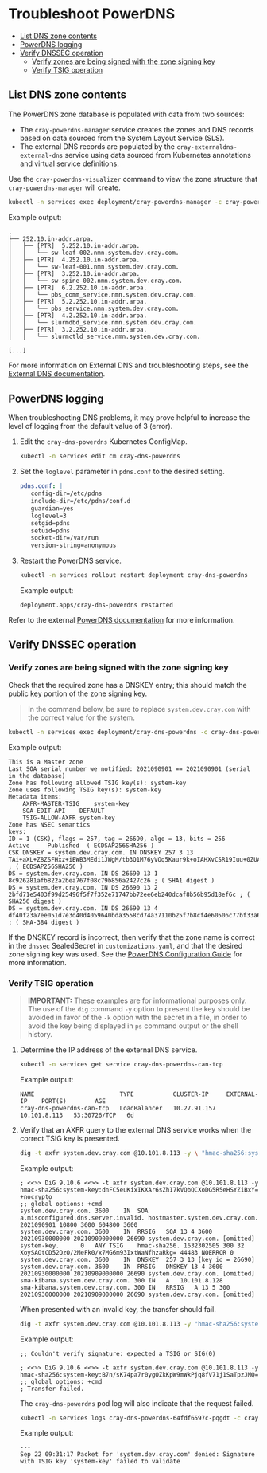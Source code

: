 # Troubleshoot PowerDNS

* [List DNS zone contents](#list-dns-zone-contents)
* [PowerDNS logging](#powerdns-logging)
* [Verify DNSSEC operation](#verify-dnssec-operation)
  * [Verify zones are being signed with the zone signing key](#verify-zones-are-being-signed-with-the-zone-signing-key)
  * [Verify TSIG operation](#verify-tsig-operation)

## List DNS zone contents

The PowerDNS zone database is populated with data from two sources:

* The `cray-powerdns-manager` service creates the zones and DNS records based on data sourced from the System Layout Service (SLS).
* The external DNS records are populated by the `cray-externaldns-external-dns` service using data sourced from Kubernetes annotations and virtual service definitions.

Use the `cray-powerdns-visualizer` command to view the zone structure that `cray-powerdns-manager` will create.

```bash
kubectl -n services exec deployment/cray-powerdns-manager -c cray-powerdns-manager -- cray-powerdns-visualizer
```

Example output:

```text
.
├── 252.10.in-addr.arpa.
│   ├── [PTR]  5.252.10.in-addr.arpa.
│   │   └── sw-leaf-002.nmn.system.dev.cray.com.
│   ├── [PTR]  4.252.10.in-addr.arpa.
│   │   └── sw-leaf-001.nmn.system.dev.cray.com.
│   ├── [PTR]  3.252.10.in-addr.arpa.
│   │   └── sw-spine-002.nmn.system.dev.cray.com.
│   ├── [PTR]  6.2.252.10.in-addr.arpa.
│   │   └── pbs_comm_service.nmn.system.dev.cray.com.
│   ├── [PTR]  5.2.252.10.in-addr.arpa.
│   │   └── pbs_service.nmn.system.dev.cray.com.
│   ├── [PTR]  4.2.252.10.in-addr.arpa.
│   │   └── slurmdbd_service.nmn.system.dev.cray.com.
│   ├── [PTR]  3.2.252.10.in-addr.arpa.
│   │   └── slurmctld_service.nmn.system.dev.cray.com.

[...]
```

For more information on External DNS and troubleshooting steps, see the [External DNS documentation](../external_dns/External_DNS.md).

## PowerDNS logging

When troubleshooting DNS problems, it may prove helpful to increase the level of logging from the default value of 3 (error).

1. Edit the `cray-dns-powerdns` Kubernetes ConfigMap.

   ```bash
   kubectl -n services edit cm cray-dns-powerdns
   ```

1. Set the `loglevel` parameter in `pdns.conf` to the desired setting.

   ```yaml
   pdns.conf: |
      config-dir=/etc/pdns
      include-dir=/etc/pdns/conf.d
      guardian=yes
      loglevel=3
      setgid=pdns
      setuid=pdns
      socket-dir=/var/run
      version-string=anonymous
   ```

1. Restart the PowerDNS service.

   ```bash
   kubectl -n services rollout restart deployment cray-dns-powerdns
   ```

   Example output:

   ```text
   deployment.apps/cray-dns-powerdns restarted
   ```

Refer to the external [PowerDNS documentation](https://doc.powerdns.com/authoritative/settings.html#loglevel) for more information.

## Verify DNSSEC operation

### Verify zones are being signed with the zone signing key

Check that the required zone has a DNSKEY entry; this should match the public key portion of the zone signing key.

> In the command below, be sure to replace `system.dev.cray.com` with the correct value for the system.

```bash
kubectl -n services exec deployment/cray-dns-powerdns -c cray-dns-powerdns -- pdnsutil show-zone system.dev.cray.com
```

Example output:

```text
This is a Master zone
Last SOA serial number we notified: 2021090901 == 2021090901 (serial in the database)
Zone has following allowed TSIG key(s): system-key
Zone uses following TSIG key(s): system-key
Metadata items:
    AXFR-MASTER-TSIG    system-key
    SOA-EDIT-API    DEFAULT
    TSIG-ALLOW-AXFR system-key
Zone has NSEC semantics
keys:
ID = 1 (CSK), flags = 257, tag = 26690, algo = 13, bits = 256     Active     Published  ( ECDSAP256SHA256 )
CSK DNSKEY = system.dev.cray.com. IN DNSKEY 257 3 13 TAi+aXL+Z8ZSFHxz+iEWB3MEdi1JWgM/tb3Q1M76yVOq5Kaur9k+oIAHXvCSR19Iuu+0ZUAyLB0vKkhScJp3Tw== ; ( ECDSAP256SHA256 )
DS = system.dev.cray.com. IN DS 26690 13 1 8c926281afb822a2bea767f08c79b856a2427c26 ; ( SHA1 digest )
DS = system.dev.cray.com. IN DS 26690 13 2 2bfd71e5403f99d25496f5f7f352e71747bb72ee6eb240dcaf8b56b95d18ef6c ; ( SHA256 digest )
DS = system.dev.cray.com. IN DS 26690 13 4 df40f23a7ee051d7e3d40d4059640bda3558cd74a37110b25f7b8cf4e60506c77bf33a660400710d397df0a1cde26d70 ; ( SHA-384 digest )
```

If the DNSKEY record is incorrect, then verify that the zone name is correct in the `dnssec` SealedSecret in `customizations.yaml`,
and that the desired zone signing key was used. See the [PowerDNS Configuration Guide](PowerDNS_Configuration.md) for more information.

### Verify TSIG operation

> **IMPORTANT:** These examples are for informational purposes only. The use of the `dig` command `-y` option to present the key should be avoided in favor of the `-k` option
with the secret in a file, in order to avoid the key being displayed in `ps` command output or the shell history.

1. Determine the IP address of the external DNS service.

   ```bash
   kubectl -n services get service cray-dns-powerdns-can-tcp
   ```

   Example output:

   ```text
   NAME                        TYPE           CLUSTER-IP     EXTERNAL-IP    PORT(S)        AGE
   cray-dns-powerdns-can-tcp   LoadBalancer   10.27.91.157   10.101.8.113   53:30726/TCP   6d
   ```

2. Verify that an AXFR query to the external DNS service works when the correct TSIG key is presented.

   ```bash
   dig -t axfr system.dev.cray.com @10.101.8.113 -y \ "hmac-sha256:system-key:dnFC5euKixIKXAr6sZhI7kVQbQCXoDG5R5eHSYZiBxY=" +nocrypto | head
   ```

   Example output:

   ```text
   ; <<>> DiG 9.10.6 <<>> -t axfr system.dev.cray.com @10.101.8.113 -y hmac-sha256:system-key:dnFC5euKixIKXAr6sZhI7kVQbQCXoDG5R5eHSYZiBxY= +nocrypto
   ;; global options: +cmd
   system.dev.cray.com. 3600    IN  SOA a.misconfigured.dns.server.invalid. hostmaster.system.dev.cray.com. 2021090901 10800 3600 604800 3600
   system.dev.cray.com. 3600    IN  RRSIG   SOA 13 4 3600 20210930000000 20210909000000 26690 system.dev.cray.com. [omitted]
   system-key.      0   ANY TSIG    hmac-sha256. 1632302505 300 32 XoySAOtCD52OzO/2MeFk0/x7MG6m93IxtWaNfhzaRkg= 44483 NOERROR 0
   system.dev.cray.com. 3600    IN  DNSKEY  257 3 13 [key id = 26690]
   system.dev.cray.com. 3600    IN  RRSIG   DNSKEY 13 4 3600 20210930000000 20210909000000 26690 system.dev.cray.com. [omitted]
   sma-kibana.system.dev.cray.com. 300 IN   A   10.101.8.128
   sma-kibana.system.dev.cray.com. 300 IN   RRSIG   A 13 5 300 20210930000000 20210909000000 26690 system.dev.cray.com. [omitted]
   ```

   When presented with an invalid key, the transfer should fail.

   ```bash
   dig -t axfr system.dev.cray.com @10.101.8.113 -y "hmac-sha256:system-key:B7n/sK74pa7r0ygOZkKpW9mWkPjq8fV71j1SaTpzJMQ="
   ```

   Example output:

   ```text
   ;; Couldn't verify signature: expected a TSIG or SIG(0)

   ; <<>> DiG 9.10.6 <<>> -t axfr system.dev.cray.com @10.101.8.113 -y hmac-sha256:system-key:B7n/sK74pa7r0ygOZkKpW9mWkPjq8fV71j1SaTpzJMQ=
   ;; global options: +cmd
   ; Transfer failed.
   ```

   The `cray-dns-powerdns` pod log will also indicate that the request failed.

   ```bash
   kubectl -n services logs cray-dns-powerdns-64fdf6597c-pqgdt -c cray-dns-powerdns
   ```

   Example output:

   ```text
   ---
   Sep 22 09:31:17 Packet for 'system.dev.cray.com' denied: Signature with TSIG key 'system-key' failed to validate
   ```
